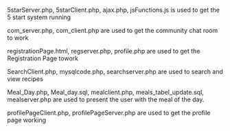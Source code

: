 5starServer.php, 5starClient.php, ajax.php, jsFunctions.js is used to get the 5 start system running

com_server.php, com_client.php are used to get the community chat room to work

registrationPage.html, regserver.php, profile.php are used to get the Registration Page towork

SearchClient.php, mysqlcode.php, searchserver.php are used to search and view recipes

Meal_Day.php, Meal_day.sql, mealclient.php, meals_tabel_update.sql, mealserver.php are used to present the user with the meal of the day.

profilePageClient.php, profilePageServer.php are used to get the profile page working
